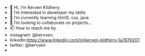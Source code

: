 - 👋 Hi, I’m Kerven Kildhery
- 👀 I’m interested in developer my skills
- 🌱 I’m currently learning html5, css, java
- 💞️ I’m looking to collaborate on projects...
- 📫 How to reach me by 
- instagram: @kervven.
- linkedIn:https://www.linkedin.com/in/kerven-kildhery-1a7876207.
- twitter: @kervven
- 

<!---
kervven/kervven is a ✨ special ✨ repository because its `README.md` (this file) appears on your GitHub profile.
You can click the Preview link to take a look at your changes.
--->
